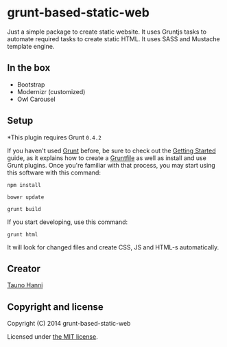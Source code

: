 grunt-based-static-web
================

Just a simple package to create static website. It uses Gruntjs tasks to automate required tasks to create static HTML.
It uses SASS and Mustache template engine.

## In the box
* Bootstrap
* Modernizr (customized)
* Owl Carousel

## Setup
*This plugin requires Grunt `0.4.2`

If you haven't used [Grunt](http://gruntjs.com/) before, be sure to check out the [Getting Started](http://gruntjs.com/getting-started) guide, as it explains how to create a [Gruntfile](http://gruntjs.com/sample-gruntfile) as well as install and use Grunt plugins. Once you're familiar with that process, you may start using this software with this command:

```shell
npm install
```
```shell
bower update
```
```shell
grunt build
```
If you start developing, use this command:
```shell
grunt html
```
It will look for changed files and create CSS, JS and HTML-s automatically.

## Creator

[Tauno Hanni](https://github.com/taunoha)

## Copyright and license

Copyright (C) 2014 grunt-based-static-web

Licensed under [the MIT license](LICENSE).
